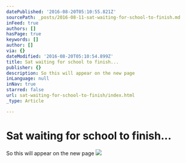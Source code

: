 ```yaml
---
datePublished: '2016-08-20T05:10:55.821Z'
sourcePath: _posts/2016-08-11-sat-waiting-for-school-to-finish.md
inFeed: true
authors: []
hasPage: true
keywords: []
author: []
via: {}
dateModified: '2016-08-20T05:10:54.899Z'
title: Sat waiting for school to finish...
publisher: {}
description: So this will appear on the new page
inLanguage: null
inNav: true
starred: false
url: sat-waiting-for-school-to-finish/index.html
_type: Article

---
```

# Sat waiting for school to finish...

So this will appear on the new page
![](https://s3-us-west-2.amazonaws.com/the-grid-img/p/467ddb8d467c66e6ca55503bc3ddbfa4910ea718.jpg)